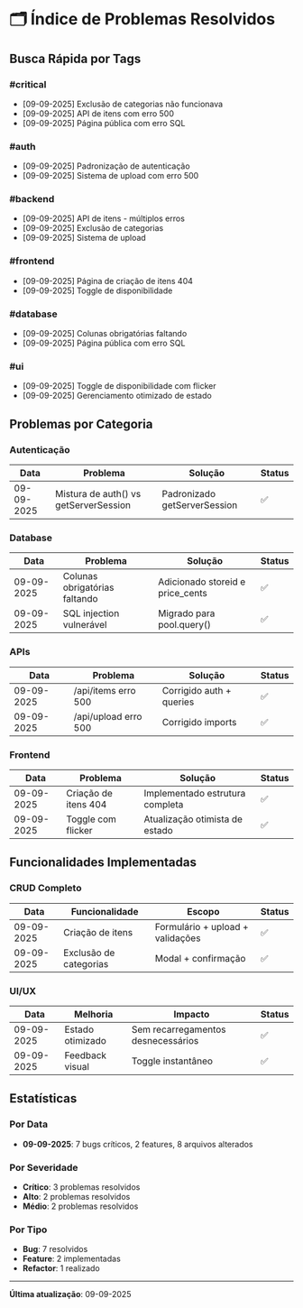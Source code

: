 # 🗂️ Índice de Problemas Resolvidos

## Busca Rápida por Tags

### #critical
- [09-09-2025] Exclusão de categorias não funcionava
- [09-09-2025] API de itens com erro 500
- [09-09-2025] Página pública com erro SQL

### #auth
- [09-09-2025] Padronização de autenticação
- [09-09-2025] Sistema de upload com erro 500

### #backend
- [09-09-2025] API de itens - múltiplos erros
- [09-09-2025] Exclusão de categorias
- [09-09-2025] Sistema de upload

### #frontend
- [09-09-2025] Página de criação de itens 404
- [09-09-2025] Toggle de disponibilidade

### #database
- [09-09-2025] Colunas obrigatórias faltando
- [09-09-2025] Página pública com erro SQL

### #ui
- [09-09-2025] Toggle de disponibilidade com flicker
- [09-09-2025] Gerenciamento otimizado de estado

## Problemas por Categoria

### Autenticação
| Data | Problema | Solução | Status |
|------|----------|---------|--------|
| 09-09-2025 | Mistura de auth() vs getServerSession | Padronizado getServerSession | ✅ |

### Database
| Data | Problema | Solução | Status |
|------|----------|---------|--------|
| 09-09-2025 | Colunas obrigatórias faltando | Adicionado storeid e price_cents | ✅ |
| 09-09-2025 | SQL injection vulnerável | Migrado para pool.query() | ✅ |

### APIs
| Data | Problema | Solução | Status |
|------|----------|---------|--------|
| 09-09-2025 | /api/items erro 500 | Corrigido auth + queries | ✅ |
| 09-09-2025 | /api/upload erro 500 | Corrigido imports | ✅ |

### Frontend
| Data | Problema | Solução | Status |
|------|----------|---------|--------|
| 09-09-2025 | Criação de itens 404 | Implementado estrutura completa | ✅ |
| 09-09-2025 | Toggle com flicker | Atualização otimista de estado | ✅ |

## Funcionalidades Implementadas

### CRUD Completo
| Data | Funcionalidade | Escopo | Status |
|------|----------------|--------|--------|
| 09-09-2025 | Criação de itens | Formulário + upload + validações | ✅ |
| 09-09-2025 | Exclusão de categorias | Modal + confirmação | ✅ |

### UI/UX
| Data | Melhoria | Impacto | Status |
|------|----------|---------|--------|
| 09-09-2025 | Estado otimizado | Sem recarregamentos desnecessários | ✅ |
| 09-09-2025 | Feedback visual | Toggle instantâneo | ✅ |

## Estatísticas

### Por Data
- **09-09-2025**: 7 bugs críticos, 2 features, 8 arquivos alterados

### Por Severidade
- **Crítico**: 3 problemas resolvidos
- **Alto**: 2 problemas resolvidos  
- **Médio**: 2 problemas resolvidos

### Por Tipo
- **Bug**: 7 resolvidos
- **Feature**: 2 implementadas
- **Refactor**: 1 realizado

---
**Última atualização**: 09-09-2025
